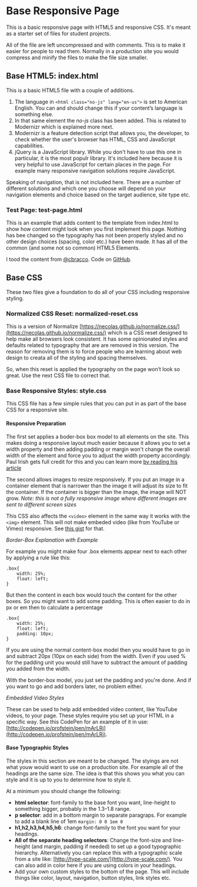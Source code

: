 # Base Responsive Page

This is a basic responsive page with HTML5 and responsive CSS. It's meant as a starter set of files for student projects.

All of the file are left uncompressed and with comments. This is to make it easier for people to read them. Normally in a production site you would compress and minify the files to make the file size smaller.

## Base HTML5: index.html

This is a basic HTML5 file with a couple of additions.

1. The language in ```` <html class="no-js" lang="en-us"> ```` is set to American English. You can and should change this if your content&rsquo;s language is something else.
2. In that same element the *no-js* class has been added. This is related to Modernizr which is explained more next.
3. Modernizr is a feature detection script that allows you, the developer, to check whether the user's browser has HTML, CSS and JavaScript capabilities.
4. jQuery is a JavaScript library. While you don't have to use this one in particular, it is the most populr library. It's included here because it is very helpful to use JavaScript for certain places in the page. For example many responsive navigation solutions require JavaScript.

Speaking of navigation, that is not included here. There are a number of different solutions and which one you choose will depend on your navigation elements and choice based on the target audience, site type etc.


### Test Page: test-page.html

This is an example that adds content to the template from index.html to show how content might look when you first implement this page. Nothing has bee changed so the typography has not been properly styled and no other design choices (spacing, color etc.) have been made. It has all of the common (and some not so common) HTML5 Elements.

<p>I tood the content from <a href="http://twitter.com/cbracco">@cbracco</a>. Code on <a href="http://github.com/cbracco/html5-test-page">GitHub</a>.</p>

## Base CSS

These two files give a foundation to do all of your CSS including responsive styling.

### Normalized CSS Reset: normalized-reset.css

This is a version of Normalize [https://necolas.github.io/normalize.css/](https://necolas.github.io/normalize.css/) which is a CSS reset designed to help make all browsers look consistent. It has some opinionated styles and defaults related to typography that are are removed in this version. The reason for removing them is to force people who are learning about web design to creata all of the styling and spacing themselves. 

So, when this reset is applied the typography on the page won&rsquo;t look so great. Use the next CSS file to correct that.


### Base Responsive Styles: style.css

This CSS file has a few simple rules that you can put in as part of the base CSS for a responsive site.

#### Responsive Preparation

The first set applies a boder-box box model to all elements on the site. This makes doing a responsive layout much easier because it allows you to set a width property and then adding padding or margin won't change the overall width of the element and force you to adjust the width property accordingly. Paul Irish gets full credit for this and you can learn more [by reading his article](http://www.paulirish.com/2012/box-sizing-border-box-ftw/)

The second allows images to resize responsively. If you put an image in a container element that is narrower than the image it will adjust its size to fit the container. If the container is bigger than the image, the image will NOT grow. *Note: this is not a fully responsive image where different images are sent to different screen sizes* 

This CSS also affects the `<video>` element in the same way it works with the `<img>` element. This will not make embeded video (like from YouTube or Vimeo) responsive. See [this gist](https://gist.github.com/profstein/ff87675dd5e54c44185d) for that.

*Border-Box Explanation with Example*

For example you might make four .box elements appear next to each other by applying a rule like this:

````
.box{
    width: 25%;
    float: left;
}
````

But then the content in each box would touch the content for the other boxes. So you might want to add some padding. This is often easier to do in px or em then to calculate a percentage

````
.box{
    width: 25%;
    float: left;
    padding: 10px;
}
````

If you are using the normal content-box model then you would have to go in and subtract 20px (10px on each side) from the width. Even if you used % for the padding unit you would still have to subtract the amount of padding you added from the width.

With the border-box model, you just set the padding and you're done. And if you want to go and add borders later, no problem either.


*Embedded Video Styles*

These can be used to help add embedded video content, like YouTube videos, to your page. These styles require you set up your HTML in a specific way. See this CodePen for an example of it in use: [http://codepen.io/profstein/pen/mArLRj](http://codepen.io/profstein/pen/mArLRj).


#### Base Typographic Styles

The styles in this section are meant to be changed. The styings are not what youw would want to use on a production site. For example all of the headings are the same size. The idea is that this shows you what you can style and it is up to you to determine how to style it. 

At a minimum you should change the following:

* **html selector**: font-family to the base font you want, line-height to something bigger, probably in the 1.3–1.8 range.
* **p selector**: add in a bottom margin to separate paragraps. For example to add a blank line of 1em ````margin: 0 0 1em 0````
* **h1,h2,h3,h4,h5,h6**: change font-family to the font you want for your headings. 
* **All of the separate heading selectors**: Change the font-size and line-height (and margin, padding if needed) to set up a good typographic hierarchy. Alternatively you can replace this with a typographic scale from a site like: [http://type-scale.com/](http://type-scale.com/). You can also add in color here if you are using colors in your headings.
* Add your own custom styles to the bottom of the page. This will include things like color, layout, navigation, button styles, link styles etc.

